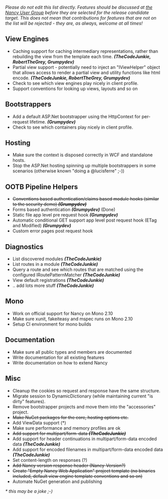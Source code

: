 _Please do not edit this list directly. Features should be discussed at [the Nancy User Group](https://groups.google.com/forum/?pli=1#!topic/nancy-web-framework/-u73fTImRCk) before they are selected for the release candidate target. This does not mean that contributions for features that are not on the list will be rejected - they are, as always, welcome at all times!_

## View Engines 
* Caching support for caching intermediary representations, rather than rebuilding the view from the template each time. _**(TheCodeJunkie, RobertTheGrey, Grumpydev)**_
* Partial view support - potentially need to inject an "IViewHelper" object that allows access to render a partial view and utility functions like html encode. _**(TheCodeJunkie, RobertTheGrey, Grumpydev)**_
* Check to see which view engines play nicely in client profile.
* Support conventions for looking up views, layouts and so on

## Bootstrappers
* Add a default ASP.Net bootstrapper using the HttpContext for per-request lifetime. **_(Grumpydev)_**
* Check to see which containers play nicely in client profile.

## Hosting
* Make sure the context is disposed correctly in WCF and standalone hosts.
* Stop the ASP.Net hosting spinning up multiple bootstrappers in some scenarios (otherwise known "doing a @lucisferre" ;-))

## OOTB Pipeline Helpers

* <del>Conventions based authentication/claims based module hooks (similar to the security demo) **_(Grumpydev)_**</del>
* Forms based authentication **_(Grumpydev)_** (Done)
* Static file app level pre request hook **_(Grumpydev)_**
* Automatic conditional GET support app level post request hook (ETag and Modified) **_(Grumpydev)_**
* Custom error pages post request hook

## Diagnostics
* List discovered modules **_(TheCodeJunkie)_**
* List routes in a module **_(TheCodeJunkie)_**
* Query a route and see which routes that are matched using the configured IRoutePatternMatcher **_(TheCodeJunkie)_**
* View default registrations **_(TheCodeJunkie)_**
* .. add lots more stuff **_(TheCodeJunkie)_**

## Mono
* Work on official support for Nancy on Mono 2.10
* Make sure xunit, fakeiteasy and mspec runs on Mono 2.10
* Setup CI environment for mono builds

## Documentation
* Make sure all public types and members are documented
* Write documentation for all existing features
* Write documentation on how to extend Nancy

## Misc
* Cleanup the cookies so request and response have the same structure.
* Migrate session to DynamicDictionary (while maintaining current "is dirty" features).
* Remove bootstrapper projects and move them into the "accessories" project.
* <del>Make NuGet packages for the core, hosting options etc.</del>
* Add ViewData support (*)
* Make sure performance and memory profiles are ok
* <del>Add support for multipart/form-data **_(TheCodeJunkie)_**</del>
* Add support for header continuations in multipart/form-data encoded data **_(TheCodeJunkie)_**
* Add support for encoded filenames in multipart/form-data encoded data **_(TheCodeJunkie)_**
* Set content-length on responses (?)
* <del>Add Nancy version response header (Nancy-Version?)</del>
* <del>Create "Empty Nancy Web Application" project template (no binaries included, default view engine template conventions and so on)</del>
* Automate NuGet generation and publishing

_* this may be a joke ;-)_